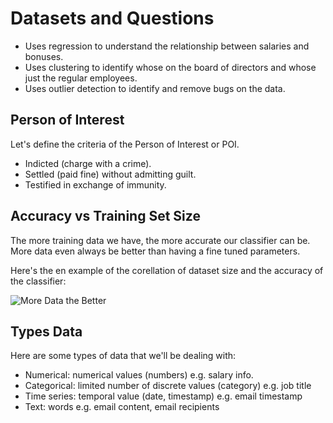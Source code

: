 # Datasets and Questions

* Uses regression to understand the relationship between salaries and bonuses.
* Uses clustering to identify whose on the board of directors and whose just the regular employees.
* Uses outlier detection to identify and remove bugs on the data.

## Person of Interest

Let's define the criteria of the Person of Interest or POI.

* Indicted (charge with a crime).
* Settled (paid fine) without admitting guilt.
* Testified in exchange of immunity.

## Accuracy vs Training Set Size

The more training data we have, the more accurate our classifier can be. More data even always be better than having a fine tuned parameters.

Here's the en example of the corellation of dataset size and the accuracy of the classifier:

![More Data the Better](https://raw.githubusercontent.com/risan/intro-to-machine-learning/master/datasets_and_questions/slides/01_accuracy_vs_training_set_size.png.png)

## Types Data

Here are some types of data that we'll be dealing with:

* Numerical: numerical values (numbers) e.g. salary info.
* Categorical: limited number of discrete values (category) e.g. job title
* Time series: temporal value (date, timestamp) e.g. email timestamp
* Text: words e.g. email content, email recipients
